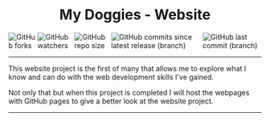 <h1 align="center">My Doggies - Website</h1>

<span style="display: flex; flex-direction: row;">
    <img alt="GitHub forks" src="https://img.shields.io/github/forks/JordanPicton/my-doggies?style=plastic&color=%239F2B68"> <img alt="GitHub watchers" src="https://img.shields.io/github/watchers/JordanPicton/my-doggies?style=plastic&color=%239F2B68"> <img alt="GitHub repo size" src="https://img.shields.io/github/repo-size/JordanPicton/my-doggies?style=plastic&color=%239F2B68"> <img alt="GitHub commits since latest release (branch)" src="https://img.shields.io/github/commits-since/JordanPicton/my-doggies/development?style=plastic&color=%239F2B68"> <img alt="GitHub last commit (branch)" src="https://img.shields.io/github/last-commit/JordanPicton/my-doggies/development?display_timestamp=author&style=plastic&color=%239F2B68">

</span>

<hr>

This website project is the first of many that allows me to explore what I know and can do with the web development skills I've gained.

Not only that but when this project is completed I will host the webpages with GitHub pages to give a better look at the website project.

<hr>

